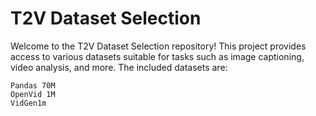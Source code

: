 # T2V Dataset Selection
Welcome to the T2V Dataset Selection repository! This project provides access to various datasets suitable for tasks such as image captioning, video analysis, and more. The included datasets are:

```
Pandas 70M
OpenVid 1M
VidGen1m
```
